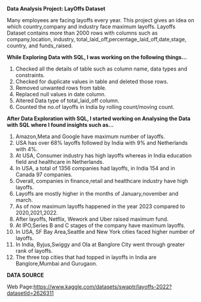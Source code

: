 
**Data Analysis Project: LayOffs Dataset**

Many employees are facing layoffs every year. This project gives an idea on which country,company and industry face maximum layoffs.
Layoffs Dataset contains more than 2000 rows with columns such as company,location, industry, total_laid_off,percentage_laid_off,date,stage, country, and funds_raised.


**While Exploring Data with SQL, I was working on the following things...**


1. Checked all the details of table such as column name, data types and constraints.
2. Checked for duplicate values in table and deleted those rows.
3. Removed unwanted rows from table.
4. Replaced null values in date column.
5. Altered Data type of total_laid_off column.
6. Counted the no.of layoffs in India by rolling count/moving count.

**After Data Exploration with SQL, I started working on Analysing the Data with SQL where I found insights such as...**

1. Amazon,Meta and Google have maximum number of layoffs.
2. USA has over 68% layoffs followed by India with 9% and Netherlands with 4%.
3. At USA, Consumer industry has high layoffs whereas in India education field and healthcare in Netherlands.
4. In USA, a total of 1356 companies had layoffs, in India 154 and in Canada 97 companies.
5. Overall, companies in finance,retail and healthcare industry have high layoffs.
6. Layoffs are mostly higher in the months of January,november and march.
7. As of now maximum layoffs happened in the year 2023 compared to 2020,2021,2022.
8. After layoffs, Netflix, Wework and Uber raised maximum fund.
9. At IPO,Series B and C stages of the company have maximum layoffs.
10. In USA, SF Bay Area,Seattle and New York cities faced higher number of layoffs.
11. In India, Byjus,Swiggy and Ola at Banglore City went through greater rank of layoffs.
12. The three top cities that had topped in layoffs in India are Banglore,Mumbai and Gurugaon.

**DATA SOURCE**

Web Page:https://www.kaggle.com/datasets/swaptr/layoffs-2022?datasetId=2626311 


